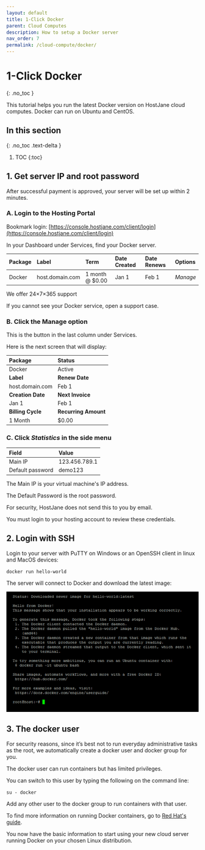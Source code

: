```yaml
---
layout: default
title: 1-Click Docker
parent: Cloud Computes
description: How to setup a Docker server
nav_order: 7
permalink: /cloud-compute/docker/
---
```


# 1-Click Docker
{: .no_toc }

<span class="green">This tutorial helps you run the latest Docker version on HostJane cloud computes. Docker can run on Ubuntu and CentOS.</span>

## In this section
{: .no_toc .text-delta }

1. TOC
{:toc}

## 1. Get server IP and root password

After successful payment is approved, your server will be set up within 2 minutes.

### A. Login to the Hosting Portal

Bookmark login: [https://console.hostjane.com/client/login](https://console.hostjane.com/client/login)

In your Dashboard under Services, find your Docker server.

| Package | Label | Term  | Date Created | Date Renews | Options |
|:-------|:----------|:------|:----------|:------|:------|
| Docker | host.domain.com | 1 month @ $0.00 | Jan 1 | Feb 1 |*Manage* |

We offer 24×7×365 support

If you cannot see your Docker service, open a support case.

### B. Click the Manage option

This is the button in the last column under Services.

Here is the next screen that will display: 

| Package | Status|
|:-------|:----------|
| Docker | Active|
| **Label** | **Renew Date**|
| host.domain.com | Feb 1 |
| **Creation Date** | **Next Invoice**|
| Jan 1 | Feb 1 |
| **Billing Cycle** | **Recurring Amount**|
| 1 Month | $0.00 |

### C. Click *Statistics* in the side menu

| Field | Value |
|:-------|:----------|
| Main IP | 123.456.789.1 |
| Default password | demo123 |

The Main IP is your virtual machine's IP address.

The Default Password is the root password.

For security, HostJane does not send this to you by email.

You must login to your hosting account to review these credentials.

## 2. Login with SSH

Login to your server with PuTTY on Windows or an OpenSSH client in linux and MacOS devices:

```
docker run hello-world
```

The server will connect to Docker and download the latest image:

![](\assets\hosting\docker-hello-world.png)

## 3. The docker user

For security reasons, since it’s best not to run everyday administrative tasks as the root, we automatically create a docker user and docker group for you.

The docker user can run containers but has limited privileges.

You can switch to this user by typing the following on the command line:

```
su - docker
```

Add any other user to the docker group to run containers with that user.

<span class="orange">To find more information on running Docker containers, go to [Red Hat's guide](https://access.redhat.com/documentation/en-us/red_hat_enterprise_linux/7/html/7.0_release_notes/chap-red_hat_enterprise_linux-7.0_release_notes-linux_containers_with_docker_format).</span>

You now have the basic information to start using your new cloud server running Docker on your chosen Linux distribution.